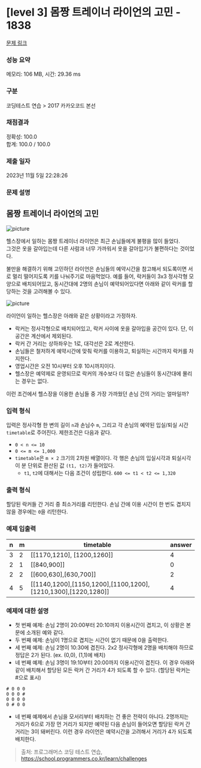 # [level 3] 몸짱 트레이너 라이언의 고민 - 1838 

[문제 링크](https://school.programmers.co.kr/learn/courses/30/lessons/1838) 

### 성능 요약

메모리: 106 MB, 시간: 29.36 ms

### 구분

코딩테스트 연습 > 2017 카카오코드 본선

### 채점결과

정확성: 100.0<br/>합계: 100.0 / 100.0

### 제출 일자

2023년 11월 5일 22:28:26

### 문제 설명

<h2>몸짱 트레이너 라이언의 고민</h2>

<p><img src="https://t1.kakaocdn.net/codefestival/ryan1.png" title="" alt="picture"></p>

<p>헬스장에서 일하는 몸짱 트레이너 라이언은 최근 손님들에게 불평을 많이 들었다.<br>
그것은 옷을 갈아입는데 다른 사람과 너무 가까워서 옷을 갈아입기가 불편하다는 것이었다.</p>

<p>불만을 해결하기 위해 고민하던 라이언은 손님들의 예약시간을 참고해서 되도록이면 서로 멀리 떨어지도록 키를 나눠주기로 마음먹었다. 예를 들어, 락커들이 3x3 정사각형 모양으로 배치되어있고, 동시간대에 2명의 손님이 예약되어있다면 아래와 같이 락커를 할당하는 것을 고려해볼 수 있다.</p>

<p><img src="https://t1.kakaocdn.net/codefestival/ryan2.png" title="" alt="picture"></p>

<p>라이언이 일하는 헬스장은 아래와 같은 상황이라고 가정하자.</p>

<ul>
<li>락커는 정사각형으로 배치되어있고, 락커 사이에 옷을 갈아입을 공간이 있다. 단, 이 공간은 계산에서 제외된다.</li>
<li>락커 간 거리는 상하좌우는 1로, 대각선은 2로 계산한다.</li>
<li>손님들은 철저하게 예약시간에 맞춰 락커를 이용하고, 퇴실하는 시간까지 락커를 차지한다.</li>
<li>영업시간은 오전 10시부터 오후 10시까지이다.</li>
<li>헬스장은 예약제로 운영되므로 락커의 개수보다 더 많은 손님들이 동시간대에 몰리는 경우는 없다.</li>
</ul>

<p>이런 조건에서 헬스장을 이용한 손님들 중 가장 가까웠던 손님 간의 거리는 얼마일까?</p>

<h3>입력 형식</h3>

<p>입력은 정사각형 한 변의 길이 <code>n</code>과 손님수 <code>m</code>, 그리고 각 손님의 예약된 입실/퇴실 시간 <code>timetable</code>로 주어진다. 제한조건은 다음과 같다.</p>

<ul>
<li><code>0 &lt; n &lt;= 10</code></li>
<li><code>0 &lt;= m &lt;= 1,000</code></li>
<li><code>timetable</code>은 <code>m × 2</code> 크기의 2차원 배열이다. 각 행은 손님의 입실시각과 퇴실시각이 분 단위로 환산된 값 <code>(t1, t2)</code>가 들어있다.

<ul>
<li><code>t1</code>, <code>t2</code>에 대해서는 다음 조건이 성립한다. <code>600 &lt;= t1 &lt; t2 &lt;= 1,320</code></li>
</ul></li>
</ul>

<h3>출력 형식</h3>

<p>할당된 락커들 간 거리 중 최소거리를 리턴한다. 손님 간에 이용 시간이 한 번도 겹치지 않을 경우에는 <code>0</code>을 리턴한다.</p>

<h3>예제 입출력</h3>
<table class="table">
        <thead><tr>
<th>n</th>
<th>m</th>
<th>timetable</th>
<th>answer</th>
</tr>
</thead>
        <tbody><tr>
<td>3</td>
<td>2</td>
<td>[[1170,1210], [1200,1260]]</td>
<td>4</td>
</tr>
<tr>
<td>2</td>
<td>1</td>
<td>[[840,900]]</td>
<td>0</td>
</tr>
<tr>
<td>2</td>
<td>2</td>
<td>[[600,630],[630,700]]</td>
<td>2</td>
</tr>
<tr>
<td>4</td>
<td>5</td>
<td>[[1140,1200],[1150,1200],[1100,1200],[1210,1300],[1220,1280]]</td>
<td>4</td>
</tr>
</tbody>
      </table>
<h3>예제에 대한 설명</h3>

<ul>
<li>첫 번째 예제: 손님 2명이 20:00부터 20:10까지 이용시간이 겹치고, 이 상황은 본문에 소개된 예와 같다.</li>
<li>두 번째 예제: 손님이 1명으로 겹치는 시간이 없기 때문에 0을 출력한다.</li>
<li>세 번째 예제: 손님 2명이 10:30에 겹친다. 2x2 정사각형에 2명을 배치해야 하므로 정답은 2가 된다. (ex. (0,0), (1,1)에 배치)</li>
<li>네 번째 예제: 손님 3명이 19:10부터 20:00까지 이용시간이 겹친다. 이 경우 아래와 같이 배치해서 할당된 모든 락커 간 거리가 4가 되도록 할 수 있다. (할당된 락커는 #으로 표시)</li>
</ul>
<div class="highlight"><pre class="codehilite"><code># 0 0 0
0 0 0 #
0 0 0 0
0 # 0 0 
</code></pre></div>
<ul>
<li>네 번째 예제에서 손님을 모서리부터 배치하는 건 좋은 전략이 아니다. 2명까지는 거리가 6으로 가장 먼 거리가 되지만 예약된 다음 손님이 들어오면 할당된 락커 간 거리는 3이 돼버린다. 이런 경우 라이언은 예약시간을 고려해서 거리가 4가 되도록 배치한다.</li>
</ul>


> 출처: 프로그래머스 코딩 테스트 연습, https://school.programmers.co.kr/learn/challenges